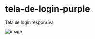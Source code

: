 # tela-de-login-purple
Tela de login responsiva

![image](https://user-images.githubusercontent.com/103005378/236962793-19388e89-8c3b-45e5-aecc-94a8bfffa16d.png)


